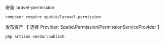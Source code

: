 安装 laravel-permission

```
composer require spatie/laravel-permission
```

发布资产 【 选择 Provider: Spatie\Permission\PermissionServiceProvider 】

```
php artisan vendor:publish
```




